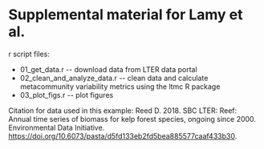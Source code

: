 # Supplemental material for Lamy et al. 

r script files:
* 01_get_data.r -- download data from LTER data portal
* 02_clean_and_analyze_data.r -- clean data and calculate metacommunity variability metrics using the ltmc R package
* 03_plot_figs.r -- plot figures

Citation for data used in this example:
Reed D. 2018. SBC LTER: Reef: Annual time series of biomass for kelp forest species, ongoing since 2000. Environmental Data Initiative. https://doi.org/10.6073/pasta/d5fd133eb2fd5bea885577caaf433b30.